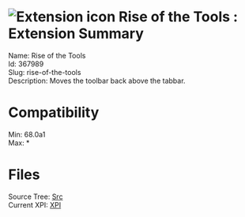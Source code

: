 # ![Extension icon](https://addons.thunderbird.net/user-media/addon_icons/367/367989-64.png?modified=1522774684) Rise of the Tools : Extension Summary

Name: Rise of the Tools  
Id: 367989  
Slug: rise-of-the-tools  
Description: Moves the toolbar back above the tabbar.
  

# Compatibility
Min: 68.0a1  
Max: *  

# Files

Source Tree: [Src](C:/Dev/Thunderbird/ThunderKdB/xall/x68/367989-rise-of-the-tools/src)  
Current XPI: [XPI](C:/Dev/Thunderbird/ThunderKdB/xall/x68/367989-rise-of-the-tools/xpi)  




